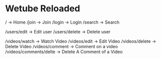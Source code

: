 # Wetube Reloaded


/ -> Home
/join -> Join 
/login -> Login
/search -> Search

/users/edit -> Edit user
/users/delete -> Delete user

/videos/watch -> Watch Video
/videos/edit -> Edit Video
/videos/delete -> Delete Video
/videos/comment -> Comment on a video
/videos/comments/delte -> Delete A Comment of a Video

